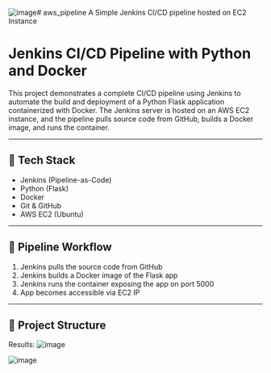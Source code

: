 ![image](https://github.com/user-attachments/assets/cd3b0196-e8d8-4d0b-871b-a35a5da3116f)# aws_pipeline
A Simple Jenkins CI/CD pipeline hosted on EC2 Instance
# Jenkins CI/CD Pipeline with Python and Docker

This project demonstrates a complete CI/CD pipeline using Jenkins to automate the build and deployment of a Python Flask application containerized with Docker. The Jenkins server is hosted on an AWS EC2 instance, and the pipeline pulls source code from GitHub, builds a Docker image, and runs the container.

---

## 🧰 Tech Stack

- Jenkins (Pipeline-as-Code)
- Python (Flask)
- Docker
- Git & GitHub
- AWS EC2 (Ubuntu)

---

## 🚀 Pipeline Workflow

1. Jenkins pulls the source code from GitHub
2. Jenkins builds a Docker image of the Flask app
3. Jenkins runs the container exposing the app on port 5000
4. App becomes accessible via EC2 IP

---

## 📁 Project Structure

Results:
![image](https://github.com/user-attachments/assets/ca3f3e38-9486-4c46-b8d8-a7e9e478a92b)

![image](https://github.com/user-attachments/assets/685a93b0-ef56-483a-bc98-397dc038f651)


